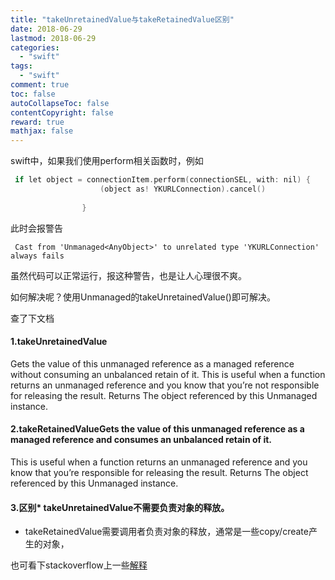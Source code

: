 ```yaml
---
title: "takeUnretainedValue与takeRetainedValue区别"
date: 2018-06-29
lastmod: 2018-06-29
categories:
  - "swift"
tags:
  - "swift"
comment: true
toc: false
autoCollapseToc: false
contentCopyright: false
reward: true
mathjax: false
---
```



swift中，如果我们使用perform相关函数时，例如

```objective-c
 if let object = connectionItem.perform(connectionSEL, with: nil) {
                    (object as! YKURLConnection).cancel()
                    
                }
```

此时会报警告

	 Cast from 'Unmanaged<AnyObject>' to unrelated type 'YKURLConnection' always fails

虽然代码可以正常运行，报这种警告，也是让人心理很不爽。


如何解决呢？使用Unmanaged<AnyObject>的takeUnretainedValue()即可解决。

查了下文档
#### 1.takeUnretainedValue
Gets the value of this unmanaged reference as a managed reference without consuming an unbalanced retain of it.
This is useful when a function returns an unmanaged reference and you know that you’re not responsible for releasing the result.
Returns	
The object referenced by this Unmanaged instance.

#### 2.takeRetainedValueGets the value of this unmanaged reference as a managed reference and consumes an unbalanced retain of it.
This is useful when a function returns an unmanaged reference and you know that you’re responsible for releasing the result.
Returns	
The object referenced by this Unmanaged instance.

#### 3.区别* takeUnretainedValue不需要负责对象的释放。
* takeRetainedValue需要调用者负责对象的释放，通常是一些copy/create产生的对象，

也可看下stackoverflow上一些[解释](https://stackoverflow.com/questions/28978200/whats-the-difference-between-takeunretainedvalue-and-takeretainedvalue)